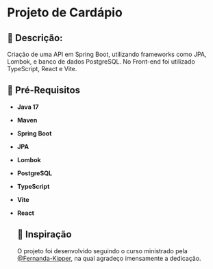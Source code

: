 # Projeto de Cardápio


## 📖 Descrição:
Criação de uma API em Spring Boot, utilizando frameworks como JPA, Lombok, e banco de dados PostgreSQL.
No Front-end foi utilizado TypeScript, React e Vite.


## 🚀 Pré-Requisitos

- **Java 17**
- **Maven**
- **Spring Boot**
- **JPA**
- **Lombok**
- **PostgreSQL**
- **TypeScript**
- **Vite**
- **React**

  ## 🤝 Inspiração
  O projeto foi desenvolvido seguindo o curso ministrado pela [@Fernanda-Kipper](https://github.com/Fernanda-Kipper), na qual agradeço imensamente a dedicação.
  
  
